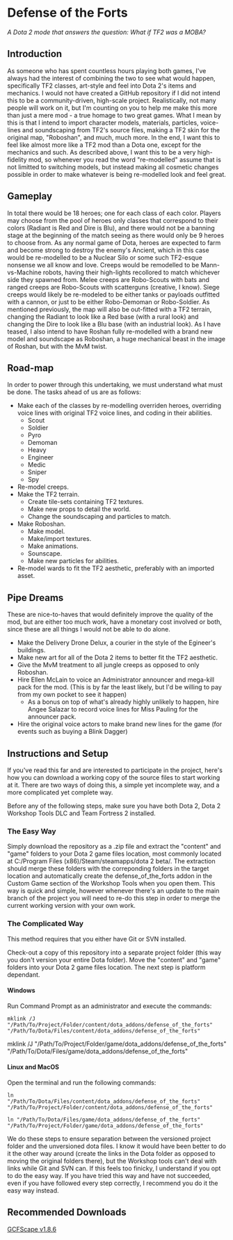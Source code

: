 # Defense of the Forts
*_A Dota 2 mode that answers the question: What if TF2 was a MOBA?_*

## Introduction
As someone who has spent countless hours playing both games, I've always had the interest of combining the two to see what would happen, specifically TF2 classes, art-style and feel into Dota 2's items and mechanics.
I would not have created a GitHub repository if I did not intend this to be a community-driven, high-scale project. Realistically, not many people will work on it, but I'm counting on you to help me make this more than just a mere mod - a true homage to two great games. What I mean by this is that I intend to import character models, materials, particles, voice-lines and soundscaping from TF2's source files, making a TF2 skin for the original map, "Roboshan", and much, much more. In the end, I want this to feel like almost more like a TF2 mod than a Dota one, except for the mechanics and such.
As described above, I want this to be a very high-fidelity mod, so whenever you read the word "re-modelled" assume that is not limitted to switching models, but instead making all cosmetic changes possible in order to make whatever is being re-modelled look and feel great.

## Gameplay
In total there would be 18 heroes; one for each class of each color. Players may choose from the pool of heroes only classes that correspond to their colors (Radiant is Red and Dire is Blu), and there would not be a banning stage at the beginning of the match seeing as there would only be 9 heroes to choose from.
As any normal game of Dota, heroes are expected to farm and become strong to destroy the enemy's Ancient, which in this case would be re-modelled to be a Nuclear Silo or some such TF2-esque nonsense we all know and love. Creeps would be remodelled to be Mann-vs-Machine robots, having their high-lights recollored to match whichever side they spawned from. Melee creeps are Robo-Scouts with bats and ranged creeps are Robo-Scouts with scatterguns (creative, I know). Siege creeps would likely be re-modeled to be either tanks or payloads outfitted with a cannon, or just to be either Robo-Demoman or Robo-Soldier.
As mentioned previously, the map will also be out-fitted with a TF2 terrain, changing the Radiant to look like a Red base (with a rural look) and changing the Dire to look like a Blu base (with an industrial look).
As I have teased, I also intend to have Roshan fully re-modelled with a brand new model and soundscape as Roboshan, a huge mechanical beast in the image of Roshan, but with the MvM twist.

## Road-map
In order to power through this undertaking, we must understand what must be done. The tasks ahead of us are as follows:
+ Make each of the classes by re-modelling overriden heroes, overriding voice lines with original TF2 voice lines, and coding in their abilities.
    + Scout
    + Soldier
    + Pyro
    + Demoman
    + Heavy
    + Engineer
    + Medic
    + Sniper
    + Spy
+ Re-model creeps.
+ Make the TF2 terrain.
    + Create tile-sets containing TF2 textures.
    + Make new props to detail the world.
    + Change the soundscaping and particles to match.
+ Make Roboshan.
    + Make model.
    + Make/import textures.
    + Make animations.
    + Sounscape.
    + Make new particles for abilities.
+ Re-model wards to fit the TF2 aesthetic, preferably with an imported asset.

## Pipe Dreams
These are nice-to-haves that would definitely improve the quality of the mod, but are either too much work, have a monetary cost involved or both, since these are all things I would not be able to do alone.
+ Make the Delivery Drone Delux, a courier in the style of the Egineer's buildings.
+ Make new art for all of the Dota 2 items to better fit the TF2 aesthetic.
+ Give the MvM treatment to all jungle creeps as opposed to only Roboshan.
+ Hire Ellen McLain to voice an Administrator announcer and mega-kill pack for the mod. (This is by far the least likely, but I'd be willing to pay from my own pocket to see it happen)
    + As a bonus on top of what's already highly unlikely to happen, hire Angee Salazar to record voice lines for Miss Pauling for the announcer pack.
+ Hire the original voice actors to make brand new lines for the game (for events such as buying a Blink Dagger)

## Instructions and Setup
If you've read this far and are interested to participate in the project, here's how you can download a working copy of the source files to start working at it.
There are two ways of doing this, a simple yet incomplete way, and a more complicated yet complete way.

Before any of the following steps, make sure you have both Dota 2, Dota 2 Workshop Tools DLC and Team Fortress 2 installed.

### The Easy Way
Simply download the repository as a .zip file and extract the "content" and "game" folders to your Dota 2 game files location, most commonly located at C:/Program Files (x86)/Steam/steamapps/dota 2 beta/. The extraction should merge these folders with the correponding folders in the target location and automatically create the defense_of_the_forts addon in the Custom Game section of the Workshop Tools when you open them.
This way is quick and simple, however whenever there's an update to the main branch of the project you will need to re-do this step in order to merge the current working version with your own work.

### The Complicated Way
This method requires that you either have Git or SVN installed.

Check-out a copy of this repository into a separate project folder (this way you don't version your entire Dota folder). Move the "content" and "game" folders into your Dota 2 game files location. The next step is platform dependant.

#### Windows
Run Command Prompt as an administrator and execute the commands:

<code>mklink /J "/Path/To/Project/Folder/content/dota_addons/defense_of_the_forts" "/Path/To/Dota/Files/content/dota_addons/defense_of_the_forts"</code>

</code>mklink /J "/Path/To/Project/Folder/game/dota_addons/defense_of_the_forts" "/Path/To/Dota/Files/game/dota_addons/defense_of_the_forts"</code>


#### Linux and MacOS
Open the terminal and run the following commands:

<code>ln "/Path/To/Dota/Files/content/dota_addons/defense_of_the_forts" "/Path/To/Project/Folder/content/dota_addons/defense_of_the_forts"</code>

<code>ln "/Path/To/Dota/Files/game/dota_addons/defense_of_the_forts" "/Path/To/Project/Folder/game/dota_addons/defense_of_the_forts"</code>


We do these steps to ensure separation between the versioned project folder and the unversioned dota files. I know it would have been better to do it the other way around (create the links in the Dota folder as opposed to moving the original folders there), but the Workshop tools can't deal with links while Git and SVN can. If this feels too finicky, I understand if you opt to do the easy way. If you have tried this way and have not succeeded, even if you have followed every step correctly, I recommend you do it the easy way instead.

## Recommended Downloads

<a href="https://gamebanana.com/dl/468817">GCFScape v1.8.6</a>